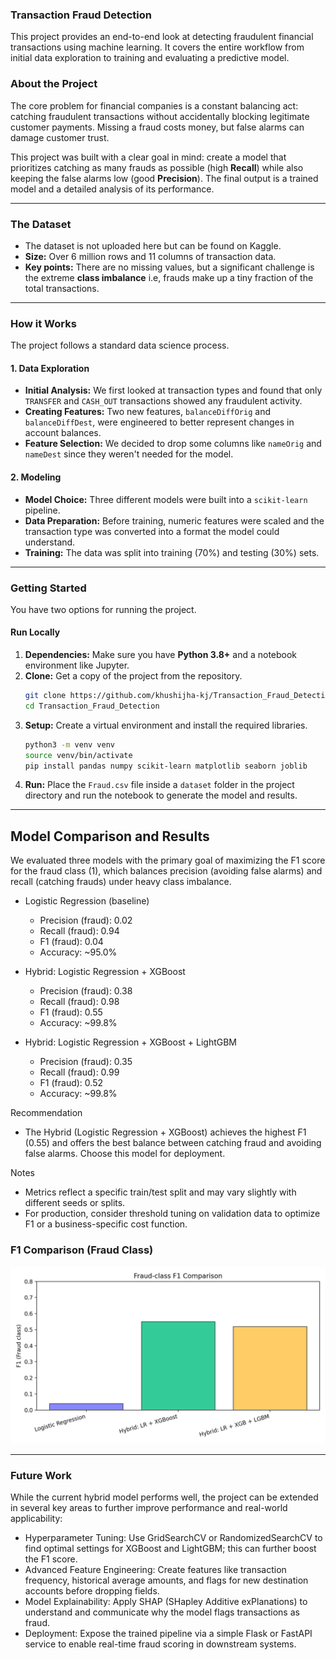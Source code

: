 ### Transaction Fraud Detection

This project provides an end-to-end look at detecting fraudulent financial transactions using machine learning. It covers the entire workflow from initial data exploration to training and evaluating a predictive model.



### About the Project

The core problem for financial companies is a constant balancing act: catching fraudulent transactions without accidentally blocking legitimate customer payments. Missing a fraud costs money, but false alarms can damage customer trust.

This project was built with a clear goal in mind: create a model that prioritizes catching as many frauds as possible (high **Recall**) while also keeping the false alarms low (good **Precision**). The final output is a trained model and a detailed analysis of its performance.

-----

### The Dataset

  * The dataset is not uploaded here but can be found on Kaggle.
  * **Size:** Over 6 million rows and 11 columns of transaction data.
  * **Key points:** There are no missing values, but a significant challenge is the extreme **class imbalance** i.e, frauds make up a tiny fraction of the total transactions.

-----

### How it Works

The project follows a standard data science process.

#### 1\. Data Exploration

  * **Initial Analysis:** We first looked at transaction types and found that only `TRANSFER` and `CASH_OUT` transactions showed any fraudulent activity.
  * **Creating Features:** Two new features, `balanceDiffOrig` and `balanceDiffDest`, were engineered to better represent changes in account balances.
  * **Feature Selection:** We decided to drop some columns like `nameOrig` and `nameDest` since they weren't needed for the model.

#### 2\. Modeling

  * **Model Choice:** Three different models were built into a `scikit-learn` pipeline.
  * **Data Preparation:** Before training, numeric features were scaled and the transaction type was converted into a format the model could understand.
  * **Training:** The data was split into training (70%) and testing (30%) sets.

-----


### Getting Started

You have two options for running the project.

#### Run Locally

1.  **Dependencies:** Make sure you have **Python 3.8+** and a notebook environment like Jupyter.
2.  **Clone:** Get a copy of the project from the repository.
    ```bash
    git clone https://github.com/khushijha-kj/Transaction_Fraud_Detection.git
    cd Transaction_Fraud_Detection
    ```
3.  **Setup:** Create a virtual environment and install the required libraries.
    ```bash
    python3 -m venv venv
    source venv/bin/activate
    pip install pandas numpy scikit-learn matplotlib seaborn joblib
    ```
4.  **Run:** Place the `Fraud.csv` file inside a `dataset` folder in the project directory and run the notebook to generate the model and results.

-----

## Model Comparison and Results

We evaluated three models with the primary goal of maximizing the F1 score for the fraud class (1), which balances precision (avoiding false alarms) and recall (catching frauds) under heavy class imbalance.

- Logistic Regression (baseline)
  - Precision (fraud): 0.02
  - Recall (fraud): 0.94
  - F1 (fraud): 0.04
  - Accuracy: ~95.0%

- Hybrid: Logistic Regression + XGBoost
  - Precision (fraud): 0.38
  - Recall (fraud): 0.98
  - F1 (fraud): 0.55
  - Accuracy: ~99.8%

- Hybrid: Logistic Regression + XGBoost + LightGBM
  - Precision (fraud): 0.35
  - Recall (fraud): 0.99
  - F1 (fraud): 0.52
  - Accuracy: ~99.8%

Recommendation

- The Hybrid (Logistic Regression + XGBoost) achieves the highest F1 (0.55) and offers the best balance between catching fraud and avoiding false alarms. Choose this model for deployment.

Notes

- Metrics reflect a specific train/test split and may vary slightly with different seeds or splits.
- For production, consider threshold tuning on validation data to optimize F1 or a business-specific cost function.

### F1 Comparison (Fraud Class)

![Fraud-class F1 Comparison](images/f1_comparison.png)

---

### Future Work

While the current hybrid model performs well, the project can be extended in several key areas to further improve performance and real-world applicability:

- Hyperparameter Tuning: Use GridSearchCV or RandomizedSearchCV to find optimal settings for XGBoost and LightGBM; this can further boost the F1 score.
- Advanced Feature Engineering: Create features like transaction frequency, historical average amounts, and flags for new destination accounts before dropping fields.
- Model Explainability: Apply SHAP (SHapley Additive exPlanations) to understand and communicate why the model flags transactions as fraud.
- Deployment: Expose the trained pipeline via a simple Flask or FastAPI service to enable real-time fraud scoring in downstream systems.
